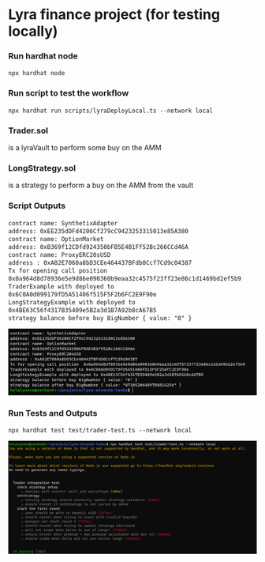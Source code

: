 # Lyra finance project (for testing locally)

### Run hardhat node 
```
npx hardhat node
```

### Run script to test the workflow
```shell 
npx hardhat run scripts/lyraDeployLocal.ts --network local
```
### Trader.sol
is a lyraVault to perform some buy on the AMM

### LongStrategy.sol
is a strategy to perform a buy on the AMM from the vault 

### Script Outputs 
```
contract name: SynthetixAdapter
address: 0xEE235dDFd4206Cf279cC9423253315013e85A380
contract name: OptionMarket
address: 0xB369f12CDfd924350bFB5E4B1Ff52Bc266CCd46A
contract name: ProxyERC20sUSD
address : 0xA82E7060a8bD3CEe464437BFdb0Ccf7Cd9c04387
Tx for opening call position  0x0a964d8d78936e5e9d86e090360b9eaa32c4575f23ff23e86c1d1469bd2ef5b9
TraderExample with deployed to 0x6C0A0d099179fD5A51406f515F5F2b6FC2E9F90e
LongStrategyExample with deployed to 0x4BE63C56f4317B35409e5B2a3d1B7A92b8cA67B5
strategy balance before buy BigNumber { value: "0" }
```
![Alt text](img/script.png)

### Run Tests and Outputs
```
npx hardhat test test/trader-test.ts --network local
```
![Alt text](img/tests.png)
